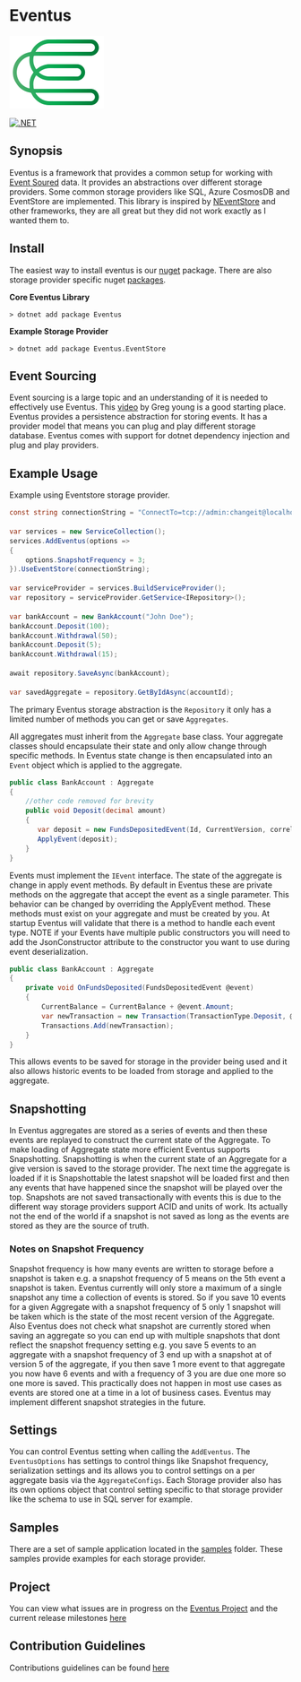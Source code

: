 # Eventus

![Eventus](logo.png)

[![.NET](https://github.com/ForrestTech/Eventus/actions/workflows/build.yml/badge.svg)](https://github.com/ForrestTech/Eventus/actions/workflows/build.yml)

## Synopsis

Eventus is a framework that provides a common setup for working
with [Event Soured](https://martinfowler.com/eaaDev/EventSourcing.html) data. It provides an abstractions over different
storage providers. Some common storage providers like SQL, Azure CosmosDB and EventStore are implemented. This library
is inspired by [NEventStore](https://github.com/NEventStore/NEventStore) and other frameworks, they are all great but
they did not work exactly as I wanted them to.

## Install

The easiest way to install eventus is our [nuget](http://www.nuget.org) package. There are also storage provider
specific nuget [packages](https://www.nuget.org/packages?q=eventus).

**Core Eventus Library**

```
> dotnet add package Eventus
```

**Example Storage Provider**

```
> dotnet add package Eventus.EventStore
```

## Event Sourcing

Event sourcing is a large topic and an understanding of it is needed to effectively use Eventus.
This [video](https://www.youtube.com/watch?v=JHGkaShoyNs) by Greg young is a good starting place. Eventus provides a
persistence abstraction for storing events. It has a provider model that means you can plug and play different storage
database. Eventus comes with support for dotnet dependency injection and plug and play providers.

## Example Usage

Example using Eventstore storage provider.

```csharp
const string connectionString = "ConnectTo=tcp://admin:changeit@localhost:1113;UseSslConnection=false";
        
var services = new ServiceCollection();
services.AddEventus(options =>
{
    options.SnapshotFrequency = 3;
}).UseEventStore(connectionString);

var serviceProvider = services.BuildServiceProvider();
var repository = serviceProvider.GetService<IRepository>();

var bankAccount = new BankAccount("John Doe");
bankAccount.Deposit(100);
bankAccount.Withdrawal(50);
bankAccount.Deposit(5);
bankAccount.Withdrawal(15);

await repository.SaveAsync(bankAccount);

var savedAggregate = repository.GetByIdAsync(accountId);

```

The primary Eventus storage abstraction is the `Repository` it only has a limited number of methods you can get or
save `Aggregates`.

All aggregates must inherit from the `Aggregate` base class. Your aggregate classes should encapsulate their state and
only allow change through specific methods. In Eventus state change is then encapsulated into an `Event` object which is
applied to the aggregate.

```csharp
public class BankAccount : Aggregate
{
    //other code removed for brevity 
    public void Deposit(decimal amount)
    {
       var deposit = new FundsDepositedEvent(Id, CurrentVersion, correlationId, amount);
       ApplyEvent(deposit);
    }
}
```

Events must implement the `IEvent` interface. The state of the aggregate is change in apply event methods. By default in
Eventus these are private methods on the aggregate that accept the event as a single parameter. This behavior can be
changed by overriding the ApplyEvent method. These methods must exist on your aggregate and must be created by you. At
startup Eventus will validate that there is a method to handle each event type. NOTE if your Events have multiple public
constructors you will need to add the JsonConstructor attribute to the constructor you want to use during event
deserialization.

```csharp
public class BankAccount : Aggregate
{
    private void OnFundsDeposited(FundsDepositedEvent @event)
    {
        CurrentBalance = CurrentBalance + @event.Amount;
        var newTransaction = new Transaction(TransactionType.Deposit, @event.AggregateId, @event.Amount);
        Transactions.Add(newTransaction);
    }
}
```

This allows events to be saved for storage in the provider being used and it also allows historic events to be loaded
from storage and applied to the aggregate.

## Snapshotting

In Eventus aggregates are stored as a series of events and then these events are replayed to construct the current state of the Aggregate.  To make loading of Aggregate state more efficient Eventus supports Snapshotting.  Snapshotting is when the current state of an Aggregate for a give version is saved to the storage provider.  The next time the aggregate is loaded if it is Snapshottable the latest snapshot will be loaded first and then any events that have happened since the snapshot will be played over the top. Snapshots are not saved transactionally with events this is due to the different way storage providers support ACID and units of work.  Its actually not the end of the world if a snapshot is not saved as long as the events are stored as they are the source of truth. 

### Notes on Snapshot Frequency

Snapshot frequency is how many events are written to storage before a snapshot is taken e.g. a snapshot frequency of 5 means on the 5th event a snapshot is taken.  Eventus currently will only store a maximum of a single snapshot any time a collection of events is stored. So if you save 10 events for a given Aggregate with a snapshot frequency of 5 only 1 snapshot will be taken which is the state of the most recent version of the Aggregate.  Also Eventus does not check what snapshot are currently stored when saving an aggregate so you can end up with multiple snapshots that dont reflect the snapshot frequency setting e.g. you save 5 events to an aggregate with a snapshot frequency of 3 end up with a snapshot at of version 5 of the aggregate, if you then save 1 more event to that aggregate you now have 6 events and with a frequency of 3 you are due one more so one more is saved. This practically does not happen in most use cases as events are stored one at a time in a lot of business cases. Eventus may implement different snapshot strategies in the future.   

## Settings

You can control Eventus setting when calling the `AddEventus`. The `EventusOptions` has settings to control things like Snapshot frequency, serialization settings and its allows you to control settings on a per aggregate basis via the `AggregateConfigs`.  Each Storage provider also has its own options object that control setting specific to that storage provider like the schema to use in SQL server for example. 

## Samples

There are a set of sample application located in the [samples](https://github.com/feanz/Eventus/tree/master/src/Samples)
folder. These samples provide examples for each storage provider.

## Project

You can view what issues are in progress on the [Eventus Project](https://github.com/feanz/Eventus/projects/1) and the
current release milestones [here](https://github.com/feanz/Eventus/milestones)

## Contribution Guidelines

Contributions guidelines can be found [here](/.github/contributing.md)



